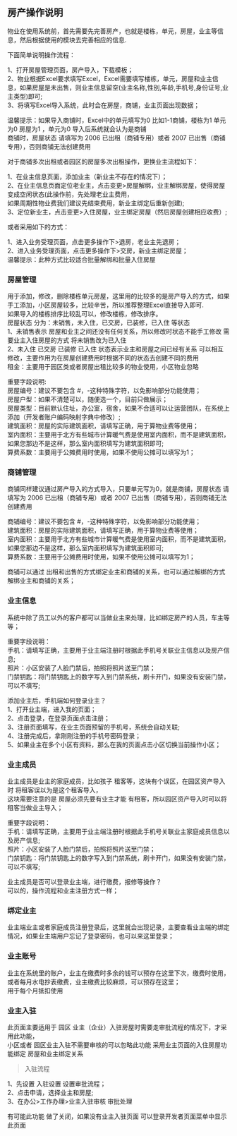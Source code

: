 ## 房产操作说明

物业在使用系统前，首先需要先完善房产，也就是楼栋，单元，房屋，业主等信息，然后根据使用的模块去完善相应的信息.</br>

下面简单说明操作流程：</br>

1、打开房屋管理页面，房产导入，下载模板；</br>
2、物业根据Excel要求填写Excel，Excel需要填写楼栋，单元，房屋和业主信息，如果房屋是未出售，则业主信息留空(业主名称,性别,年龄,手机号,身份证号,业主类型)即可;</br>
3、将填写Excel导入系统，此时会在房屋，商铺，业主页面出现数据；</br>

温馨提示：如果导入商铺时，Excel中的单元填写为0 比如1-1商铺，楼栋为1 单元为0 房屋为1 ，单元为0 导入后系统就会认为是商铺</br>
商铺时，房屋状态 请填写为 2006 已出租（商铺专用）或者 2007 已出售（商铺专用），否则商铺无法创建费用</br>

对于商铺多次出租或者园区的房屋多次出租操作，更换业主流程如下：</br>

1、在业主信息页面，添加业主（新业主不存在的情况下）；</br>
2、在业主信息页面定位老业主，点击变更>房屋解绑，业主解绑房屋，使得房屋变成空闲状态(此操作前，先处理老业主费用，<br/>
如果周期性物业费我们建议先结束费用，新业主绑定后重新创建);</br>
3、定位新业主，点击变更>入住房屋，业主绑定房屋（然后房屋创建相应收费）;</br>

或者采用如下的方式：</br>

1、进入业务受理页面，点击更多操作下>退房，老业主先退房；</br>
2、进入业务受理页面，点击更多操作下>交房，新业主绑定房屋；</br>
温馨提示：此种方式比较适合批量解绑和批量入住房屋</br>

### 房屋管理

用于添加，修改，删除楼栋单元房屋，这里用的比较多的是房产导入的方式，如果手工添加，小区房屋较多，比较辛苦，所以推荐整理Excel直接导入即可.</br>
如果导入的楼栋排序比较乱可以，修改楼栋，修改排序。</br>
房屋状态 分为：未销售，未入住，已交房，已装修，已入住 等状态</br>
1、未销售表示 房屋和业主之间还没有任何关系，所以修改时状态不能手工修改 需要业主入住房屋的方式 将未销售改为已入住</br>
2、未入住 已交房 已装修 已入住 状态表示业主和房屋之间已经有关系 可以相互修改，主要作用为在房屋创建费用时根据不同的状态去创建不同的费用</br>
租金：主要用于园区类或者房屋出租比较多的物业使用，小区物业忽略</br>

重要字段说明:</br>
房屋编号：建议不要包含 #，-这种特殊字符，以免影响部分功能使用；</br>
房屋户型：如果不清楚可以，随便选一个，目前只做展示；</br>
房屋类型：目前默认住址，办公室，宿舍，如果不合适可以让运营团队，在系统上添加（开发者账户编码映射字典中修改）;</br>
建筑面积：房屋的实际建筑面积，请填写正确，用于算物业费等使用；</br>
室内面积：主要用于北方有些城市计算暖气费是使用室内面积，而不是建筑面积，如果您那边不是这样，那么室内面积填写为建筑面积即可;</br>
算费系数：主要用于公摊费用时使用，如果不使用公摊可以填写为1；</br>

### 商铺管理

商铺同样建议通过房产导入的方式导入，只要单元写为0，就是商铺，房屋状态 请填写为 2006 已出租（商铺专用）或者 2007 已出售（商铺专用），否则商铺无法创建费用</br>

商铺编号：建议不要包含 #，-这种特殊字符，以免影响部分功能使用；</br>
建筑面积：房屋的实际建筑面积，请填写正确，用于算物业费等使用；</br>
室内面积：主要用于北方有些城市计算暖气费是使用室内面积，而不是建筑面积，如果您那边不是这样，那么室内面积填写为建筑面积即可;</br>
算费系数：主要用于公摊费用时使用，如果不使用公摊可以填写为1；</br>

商铺可以通过 出租和出售的方式绑定业主和商铺的关系，也可以通过解绑的方式 解绑业主和商铺的关系；</br>

### 业主信息

系统中除了员工以外的客户都可以当做业主来处理，比如绑定房产的人员，车主等等；</br>

重要字段说明：</br>
手机：请填写正确，主要用于业主端注册时根据此手机号关联业主信息以及房产信息;</br>
照片：小区安装了人脸门禁后，拍照将照片送至门禁；</br>
门禁钥匙：将门禁钥匙上的数字写入到门禁系统，刷卡开门，如果没有安装门禁，可以不填写;</br>

添加业主后，手机端如何登录业主？</br>
1、打开业主端，进入我的页面；</br>
2、点击登录，在登录页面点击注册；</br>
3、注册页面填写，在业主页面预留的手机号，系统会自动关联;</br>
4、注册完成后，拿刚刚注册的手机号密码登录；</br>
5、如果业主在多个小区有资料，那么在我的页面点击小区切换当前操作小区；</br>

### 业主成员

业主成员是业主的家庭成员，比如孩子 租客等，这块有个误区，在园区资产导入时 将租客误以为是这个租客导入，</br>
这块需要注意的是 房屋必须先要有业主才能 有租客，所以园区资产导入时可以将租客当做业主导入；</br>

重要字段说明：</br>
手机：请填写正确，主要用于业主端注册时根据此手机号关联业主家庭成员信息以及房产信息;</br>
照片：小区安装了人脸门禁后，拍照将照片送至门禁；</br>
门禁钥匙：将门禁钥匙上的数字写入到门禁系统，刷卡开门，如果没有安装门禁，可以不填写;</br>

业主成员是否可以登录业主端，进行缴费，报修等操作？</br>
可以的，操作流程和业主注册方式一样；</br>

### 绑定业主

业主端业主或者家庭成员注册登录后，这里就会出现记录，主要查看业主端的绑定情况，如果业主端用户忘记了登录密码，也可以来这里登录；</br>

### 业主账号

业主在系统里的账户，业主在缴费时多余的钱可以预存在这里下次，缴费时使用，或者每月水电抄表缴费，业主缴费比较麻烦，可以预存在这里；</br>
用于每个月抵扣使用</br>

### 业主入驻

此页面主要适用于 园区 业主（企业）入驻房屋时需要走审批流程的情况下，才采用此功能，</br>
小区或者 园区业主入驻不需要审核的可以忽略此功能 采用业主页面的入住房屋功能绑定 房屋和业主绑定关系</br>

> 入驻流程

1、先设置 入驻设置 设置审批流程；</br>
2、点击申请，选择业主和房屋;</br>
3、在办公>工作办理>业主入驻审核 审批处理</br>

有可能此功能 做了关闭，如果没有业主入驻页面 可以登录开发者页面菜单中显示此页面

